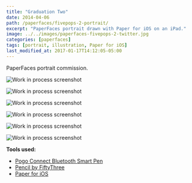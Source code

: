 ```yaml
---
title: "Graduation Two"
date: 2014-04-06
path: /paperfaces/fivepops-2-portrait/
excerpt: "PaperFaces portrait drawn with Paper for iOS on an iPad."
image: ../../images/paperfaces-fivepops-2-twitter.jpg
categories: [paperfaces]
tags: [portrait, illustration, Paper for iOS]
last_modified_at: 2017-01-17T14:12:05-05:00
---
```


PaperFaces portrait commission.

![Work in process screenshot](../../images/paperfaces-fivepops-2-process-1-lg.jpg)

![Work in process screenshot](../../images/paperfaces-fivepops-2-process-2-lg.jpg)

![Work in process screenshot](../../images/paperfaces-fivepops-2-process-3-lg.jpg)

![Work in process screenshot](../../images/paperfaces-fivepops-2-process-4-lg.jpg)

![Work in process screenshot](../../images/paperfaces-fivepops-2-process-5-lg.jpg)

![Work in process screenshot](../../images/paperfaces-fivepops-2-process-6-lg.jpg)

**Tools used:**

- [Pogo Connect Bluetooth Smart Pen](https://www.amazon.com/gp/product/B009K448L4/ref=as_li_ss_tl?ie=UTF8&camp=1789&creative=390957&creativeASIN=B009K448L4&linkCode=as2&tag=mademist-20)
- [Pencil by FiftyThree](https://amzn.to/35tCkJW)
- [Paper for iOS](https://paper.bywetransfer.com/)
